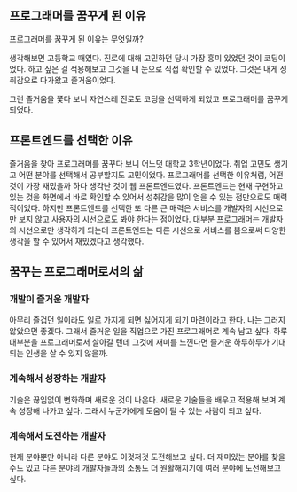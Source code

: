 ## 프로그래머를 꿈꾸게 된 이유

프로그래머를 꿈꾸게 된 이유는 무엇일까?

생각해보면 고등학교 때였다. 진로에 대해 고민하던 당시 가장 흥미 있었던 것이 코딩이었다. 하고 싶은 걸 적용해보고 그것을 내 눈으로 직접 확인할 수 있었다. 그것은 내게 성취감으로 다가왔고 즐거움이었다.

그런 즐거움을 쫓다 보니 자연스레 진로도 코딩을 선택하게 되었고 프로그래머를 꿈꾸게 되었다.

## 프론트엔드를 선택한 이유

즐거움을 찾아 프로그래머를 꿈꾸다 보니 어느덧 대학교 3학년이었다. 취업 고민도 생기고 어떤 분야를 선택해서 공부할지도 고민이었다. 프로그래머를 선택한 이유처럼, 어떤 것이 가장 재밌을까 하다 생각난 것이 웹 프론트엔드였다. 프론트엔드는 현재 구현하고 있는 것을 화면에서 바로 확인할 수 있어서 성취감을 많이 얻을 수 있는 점만으로도 매력적이었다. 하지만 프론트엔드를 선택한 또 다른 큰 매력은 서비스를 개발자의 시선으로만 보지 않고 사용자의 시선으로도 봐야 한다는 점이었다. 대부분 프로그래머는 개발자의 시선으로만 생각하게 되는데 프론트엔드는 다른 시선으로 서비스를 봄으로써 다양한 생각을 할 수 있어서 재밌겠다고 생각했다.

## 꿈꾸는 프로그래머로서의 삶

### 개발이 즐거운 개발자

아무리 즐겁던 일이라도 일로 가지게 되면 싫어지게 되기 마련이라고 한다. 나는 그러지 않았으면 좋겠다. 그래서 즐거운 일을 직업으로 가진 프로그래머로 계속 남고 싶다. 하루 대부분을 프로그래머로서 살아갈 텐데 그것에 재미를 느낀다면 즐거운 하루하루가 기대되는 인생을 살 수 있지 않을까.

### 계속해서 성장하는 개발자

기술은 끊임없이 변화하며 새로운 것이 나온다. 새로운 기술들을 배우고 적용해 보며 계속 성장해 나가고 싶다. 그래서 누군가에게 도움이 될 수 있는 사람이 되고 싶다.

### 계속해서 도전하는 개발자

현재 분야뿐만 아니라 다른 분야도 이것저것 도전해보고 싶다. 더 재미있는 분야를 찾을 수도 있고 다른 분야의 개발자들과의 소통도 더 원활해지기에 여러 분야에 도전해보고 싶다.

